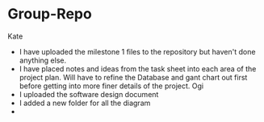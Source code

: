 ﻿# Group-Repo

Kate 
- I have uploaded the milestone 1 files to the repository but haven't done anything else. 
- I have placed notes and ideas from the task sheet into each area of the project plan. Will have to refine the Database and gant chart out first before getting into more finer details of the project. 
Ogi 
- I uploaded the software design document
- I added a new folder for all the diagram
-
